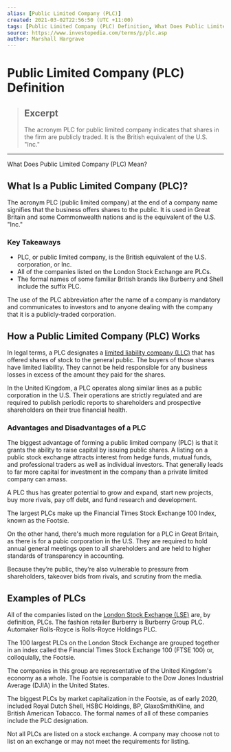 ```yaml
---
alias: [Public Limited Company (PLC)]
created: 2021-03-02T22:56:50 (UTC +11:00)
tags: [Public Limited Company (PLC) Definition, What Does Public Limited Company (PLC) Mean?]
source: https://www.investopedia.com/terms/p/plc.asp
author: Marshall Hargrave
---
```


# Public Limited Company (PLC) Definition

> ## Excerpt
> The acronym PLC for public limited company indicates that shares in the firm are publicly traded. It is the British equivalent of the U.S. "Inc."

---

What Does Public Limited Company (PLC) Mean?
## What Is a Public Limited Company (PLC)?

The acronym PLC (public limited company) at the end of a company name signifies that the business offers shares to the public. It is used in Great Britain and some Commonwealth nations and is the equivalent of the U.S. "Inc."

### Key Takeaways

-   PLC, or public limited company, is the British equivalent of the U.S. corporation, or Inc.
-   All of the companies listed on the London Stock Exchange are PLCs.
-   The formal names of some familiar British brands like Burberry and Shell include the suffix PLC.

The use of the PLC abbreviation after the name of a company is mandatory and communicates to investors and to anyone dealing with the company that it is a publicly-traded corporation.

## How a Public Limited Company (PLC) Works

In legal terms, a PLC designates a [limited liability company (LLC)](https://www.investopedia.com/terms/l/llc.asp) that has offered shares of stock to the general public. The buyers of those shares have limited liability. They cannot be held responsible for any business losses in excess of the amount they paid for the shares.

In the United Kingdom, a PLC operates along similar lines as a public corporation in the U.S. Their operations are strictly regulated and are required to publish periodic reports to shareholders and prospective shareholders on their true financial health.

### Advantages and Disadvantages of a PLC

The biggest advantage of forming a public limited company (PLC) is that it grants the ability to raise capital by issuing public shares. A listing on a public stock exchange attracts interest from hedge funds, mutual funds, and professional traders as well as individual investors. That generally leads to far more capital for investment in the company than a private limited company can amass.

A PLC thus has greater potential to grow and expand, start new projects, buy more rivals, pay off debt, and fund research and development.

The largest PLCs make up the Financial Times Stock Exchange 100 Index, known as the Footsie.

On the other hand, there's much more regulation for a PLC in Great Britain, as there is for a pubic corporation in the U.S. They are required to hold annual general meetings open to all shareholders and are held to higher standards of transparency in accounting.

Because they’re public, they’re also vulnerable to pressure from shareholders, takeover bids from rivals, and scrutiny from the media.

## Examples of PLCs

All of the companies listed on the [London Stock Exchange (LSE)](https://www.investopedia.com/terms/l/lse.asp) are, by definition, PLCs. The fashion retailer Burberry is Burberry Group PLC. Automaker Rolls-Royce is Rolls-Royce Holdings PLC.

The 100 largest PLCs on the London Stock Exchange are grouped together in an index called the Financial Times Stock Exchange 100 (FTSE 100) or, colloquially, the Footsie.

The companies in this group are representative of the United Kingdom's economy as a whole. The Footsie is comparable to the Dow Jones Industrial Average (DJIA) in the United States.

The biggest PLCs by market capitalization in the Footsie, as of early 2020, included Royal Dutch Shell, HSBC Holdings, BP, GlaxoSmithKline, and British American Tobacco. The formal names of all of these companies include the PLC designation.

Not all PLCs are listed on a stock exchange. A company may choose not to list on an exchange or may not meet the requirements for listing.
